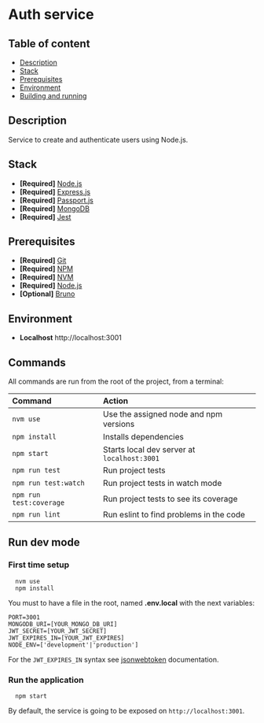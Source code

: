# Auth service

## Table of content

- [Description](#description)
- [Stack](#stack)
- [Prerequisites](#prerequisites)
- [Environment](#environment)
- [Building and running](#building-and-running)

## Description

Service to create and authenticate users using Node.js.

## Stack

- **[Required]** [Node.js](https://nodejs.org/en)
- **[Required]** [Express.js](https://expressjs.com/)
- **[Required]** [Passport.js](https://www.passportjs.org/)
- **[Required]** [MongoDB](https://www.mongodb.com/)
- **[Required]** [Jest](https://jestjs.io/)

## Prerequisites

- **[Required]** [Git](http://git-scm.com/)
- **[Required]** [NPM](https://npmjs.com)
- **[Required]** [NVM](https://github.com/nvm-sh/nvm)
- **[Required]** [Node.js](http://nodejs.org/)
- **[Optional]** [Bruno](https://www.usebruno.com/)

## Environment

- **Localhost** http://localhost:3001

## Commands

All commands are run from the root of the project, from a terminal:

| Command                 | Action                                      |
| :---------------------- | :------------------------------------------ |
| `nvm use`               | Use the assigned node and npm versions      |
| `npm install`           | Installs dependencies                       |
| `npm start`             | Starts local dev server at `localhost:3001` |
| `npm run test`          | Run project tests                           |
| `npm run test:watch`    | Run project tests in watch mode             |
| `npm run test:coverage` | Run project tests to see its coverage       |
| `npm run lint`          | Run eslint to find problems in the code     |

## Run dev mode

### First time setup

```
  nvm use
  npm install
```

You must to have a file in the root, named **.env.local** with the next variables:

```
PORT=3001
MONGODB_URI=[YOUR_MONGO_DB_URI]
JWT_SECRET=[YOUR_JWT_SECRET]
JWT_EXPIRES_IN=[YOUR_JWT_EXPIRES]
NODE_ENV=['development'|'production']

```

For the `JWT_EXPIRES_IN` syntax see [jsonwebtoken](https://www.npmjs.com/package/jsonwebtoken) documentation.

### Run the application

```
  npm start
```

By default, the service is going to be exposed on `http://localhost:3001`.
